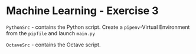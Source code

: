 # Machine Learning - Exercise 3
`PythonSrc` - contains the Python script. Create a `pipenv`-Virtual Environment from the `pipfile` and launch `main.py`

`OctaveSrc` - contains the Octave script.
